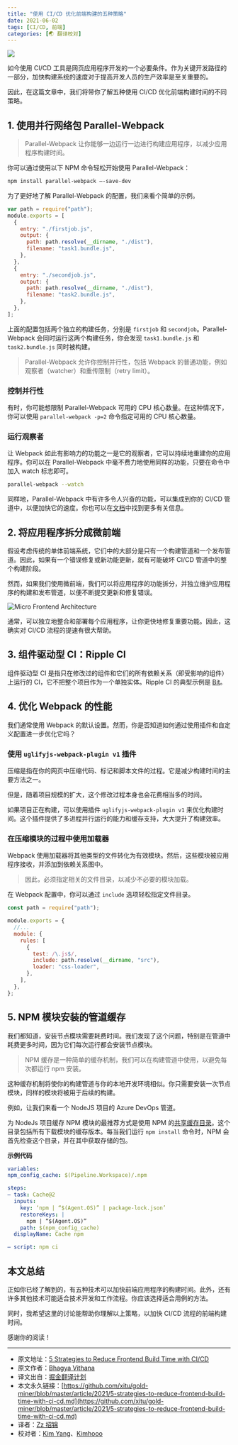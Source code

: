 ```yaml
---
title: "使用 CI/CD 优化前端构建的五种策略"
date: 2021-06-02
tags: [CI/CD, 前端]
categories: [🌏 翻译校对]
---
```


![](https://picbed.kimyang.cn/202109050835496.jpeg)

如今使用 CI/CD 工具是网页应用程序开发的一个必要条件。作为关键开发路径的一部分，加快构建系统的速度对于提高开发人员的生产效率是至关重要的。<!-- more -->

因此，在这篇文章中，我们将带你了解五种使用 CI/CD 优化前端构建时间的不同策略。

## 1. 使用并行网络包 Parallel-Webpack

> Parallel-Webpack 让你能够一边运行一边进行构建应用程序，以减少应用程序构建时间。

你可以通过使用以下 NPM 命令轻松开始使用 Parallel-Webpack：

```bash
npm install parallel-webpack —-save-dev
```

为了更好地了解 Parallel-Webpack 的配置，我们来看个简单的示例。

```js
var path = require("path");
module.exports = [
  {
    entry: "./firstjob.js",
    output: {
      path: path.resolve(__dirname, "./dist"),
      filename: "task1.bundle.js",
    },
  },
  {
    entry: "./secondjob.js",
    output: {
      path: path.resolve(__dirname, "./dist"),
      filename: "task2.bundle.js",
    },
  },
];
```

上面的配置包括两个独立的构建任务，分别是 `firstjob` 和 `secondjob`。Parallel-Webpack 会同时运行这两个构建任务，你会发现 `task1.bundle.js` 和 `task2.bundle.js` 同时被构建。

> Parallel-Webpack 允许你控制并行性，包括 Webpack 的普通功能，例如观察者（watcher）和重传限制（retry limit）。

### 控制并行性

有时，你可能想限制 Parallel-Webpack 可用的 CPU 核心数量。在这种情况下，你可以使用 `parallel-webpack -p=2` 命令指定可用的 CPU 核心数量。

### 运行观察者

让 Webpack 如此有影响力的功能之一是它的观察者，它可以持续地重建你的应用程序。你可以在 Parallel-Webpack 中毫不费力地使用同样的功能，只要在命令中加入 watch 标志即可。

```bash
parallel-webpack --watch
```

同样地，Parallel-Webpack 中有许多令人兴奋的功能，可以集成到你的 CI/CD 管道中，以便加快它的速度。你也可以在[文档](https://github.com/trivago/parallel-webpack)中找到更多有关信息。

## 2. 将应用程序拆分成微前端

假设考虑传统的单体前端系统，它们中的大部分是只有一个构建管道和一个发布管道。因此，如果有一个错误修复或新功能更新，就有可能破坏 CI/CD 管道中的整个构建阶段。

然而，如果我们使用微前端，我们可以将应用程序的功能拆分，并独立维护应用程序的构建和发布管道，以便不断提交更新和修复错误。

![Micro Frontend Architecture](https://picbed.kimyang.cn/202109050835881.png)

通常，可以独立地整合和部署每个应用程序，让你更快地修复重要功能。因此，这确实对 CI/CD 流程的提速有很大帮助。

## 3. 组件驱动型 CI：Ripple CI

组件驱动型 CI 是指只在修改过的组件和它们的所有依赖关系（即受影响的组件）上运行的 CI，它不把整个项目作为一个单独实体。Ripple CI 的典型示例是 [Bit](https://gihub.com/teambit/bit)。

## 4. 优化 Webpack 的性能

我们通常使用 Webpack 的默认设置。然而，你是否知道如何通过使用插件和自定义配置进一步优化它吗？

### 使用 `uglifyjs-webpack-plugin v1` 插件

压缩是指在你的网页中压缩代码、标记和脚本文件的过程。它是减少构建时间的主要方法之一。

但是，随着项目规模的扩大，这个修改过程本身也会花费相当多的时间。

如果项目正在构建，可以使用插件 `uglifyjs-webpack-plugin v1` 来优化构建时间。这个插件提供了多进程并行运行的能力和缓存支持，大大提升了构建效率。

### 在压缩模块的过程中使用加载器

Webpack 使用加载器将其他类型的文件转化为有效模块。然后，这些模块被应用程序接收，并添加到依赖关系图中。

> 因此，必须指定相关的文件目录，以减少不必要的模块加载。

在 Webpack 配置中，你可以通过 `include` 选项轻松指定文件目录。

```js
const path = require("path");

module.exports = {
  //...
  module: {
    rules: [
      {
        test: /\.js$/,
        include: path.resolve(__dirname, "src"),
        loader: "css-loader",
      },
    ],
  },
};
```

## 5. NPM 模块安装的管道缓存

我们都知道，安装节点模块需要耗费时间。我们发现了这个问题，特别是在管道中耗费更多时间，因为它们每次运行都会安装节点模块。

> NPM 缓存是一种简单的缓存机制，我们可以在构建管道中使用，以避免每次都运行 npm 安装。

这种缓存机制将使你的构建管道与你的本地开发环境相似。你只需要安装一次节点模块，同样的模块将被用于后续的构建。

例如，让我们来看一个 NodeJS 项目的 Azure DevOps 管道。

为 NodeJs 项目缓存 NPM 模块的最推荐方式是使用 NPM 的[共享缓存目录](https://docs.npmjs.com/misc/config#cache)。这个目录包括所有下载模块的缓存版本。每当我们运行 `npm install` 命令时，NPM 会首先检查这个目录，并在其中获取存储的包。

**示例代码**

```yml
variables:
npm_config_cache: $(Pipeline.Workspace)/.npm

steps:
— task: Cache@2
  inputs:
    key: ‘npm | “$(Agent.OS)” | package-lock.json’
    restoreKeys: |
      npm | “$(Agent.OS)”
    path: $(npm_config_cache)
  displayName: Cache npm

— script: npm ci
```

## 本文总结

正如你已经了解到的，有五种技术可以加快前端应用程序的构建时间。此外，还有许多其他技术可能适合技术开发和工作流程。你应该选择适合用例的方法。

同时，我希望这里的讨论能帮助你理解以上策略，以加快 CI/CD 流程的前端构建时间。

感谢你的阅读！

---

- 原文地址：[5 Strategies to Reduce Frontend Build Time with CI/CD](https://blog.bitsrc.io/5-strategies-to-reduce-frontend-build-time-with-ci-cd-3ce429304d1a)
- 原文作者：[Bhagya Vithana](https://medium.com/@bhagya-16)
- 译文出自：[掘金翻译计划](https://github.com/xitu/gold-miner)
- 本文永久链接：[https://github.com/xitu/gold-miner/blob/master/article/2021/5-strategies-to-reduce-frontend-build-time-with-ci-cd.md](https://github.com/xitu/gold-miner/blob/master/article/2021/5-strategies-to-reduce-frontend-build-time-with-ci-cd.md)
- 译者：[Zz 招锦](https://github.com/zenblo)
- 校对者：[Kim Yang](https://github.com/KimYangOfCat)、[Kimhooo](https://github.com/Kimhooo)
